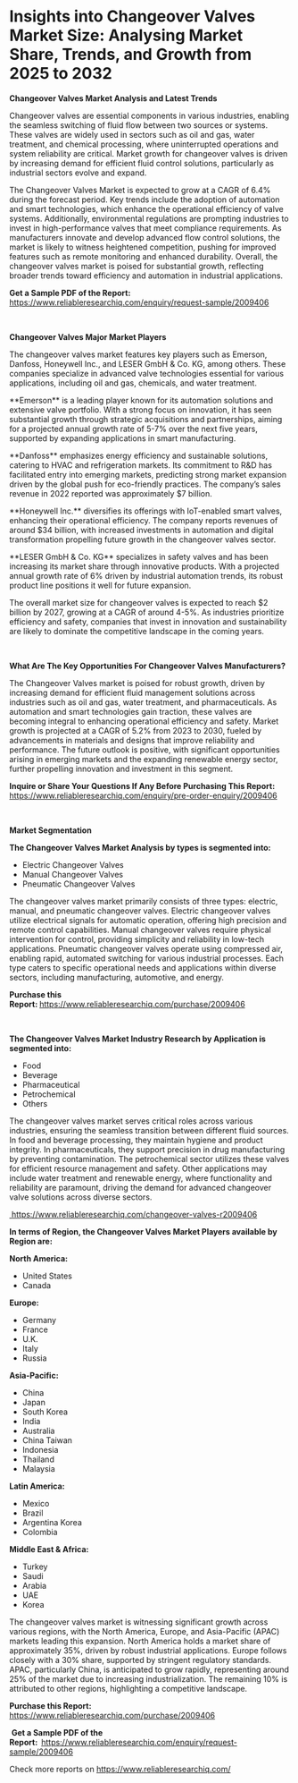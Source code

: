 <p><h1>Insights into Changeover Valves Market Size: Analysing Market Share, Trends, and Growth from 2025 to 2032</h1></p><p><strong>Changeover Valves Market Analysis and Latest Trends</strong></p>
<p><p>Changeover valves are essential components in various industries, enabling the seamless switching of fluid flow between two sources or systems. These valves are widely used in sectors such as oil and gas, water treatment, and chemical processing, where uninterrupted operations and system reliability are critical. Market growth for changeover valves is driven by increasing demand for efficient fluid control solutions, particularly as industrial sectors evolve and expand. </p><p>The Changeover Valves Market is expected to grow at a CAGR of 6.4% during the forecast period. Key trends include the adoption of automation and smart technologies, which enhance the operational efficiency of valve systems. Additionally, environmental regulations are prompting industries to invest in high-performance valves that meet compliance requirements. As manufacturers innovate and develop advanced flow control solutions, the market is likely to witness heightened competition, pushing for improved features such as remote monitoring and enhanced durability. Overall, the changeover valves market is poised for substantial growth, reflecting broader trends toward efficiency and automation in industrial applications.</p></p>
<p><strong>Get a Sample PDF of the Report:&nbsp;</strong> <a href="https://www.reliableresearchiq.com/enquiry/request-sample/2009406?utm_campaign=3139&utm_medium=2&utm_source=Github&utm_content=ia&utm_term=10042025&utm_id=changeover-valves">https://www.reliableresearchiq.com/enquiry/request-sample/2009406</a></p>
<p>&nbsp;</p>
<p><strong>Changeover Valves Major Market Players</strong></p>
<p><p>The changeover valves market features key players such as Emerson, Danfoss, Honeywell Inc., and LESER GmbH & Co. KG, among others. These companies specialize in advanced valve technologies essential for various applications, including oil and gas, chemicals, and water treatment.</p><p>**Emerson** is a leading player known for its automation solutions and extensive valve portfolio. With a strong focus on innovation, it has seen substantial growth through strategic acquisitions and partnerships, aiming for a projected annual growth rate of 5-7% over the next five years, supported by expanding applications in smart manufacturing.</p><p>**Danfoss** emphasizes energy efficiency and sustainable solutions, catering to HVAC and refrigeration markets. Its commitment to R&D has facilitated entry into emerging markets, predicting strong market expansion driven by the global push for eco-friendly practices. The company’s sales revenue in 2022 reported was approximately $7 billion.</p><p>**Honeywell Inc.** diversifies its offerings with IoT-enabled smart valves, enhancing their operational efficiency. The company reports revenues of around $34 billion, with increased investments in automation and digital transformation propelling future growth in the changeover valves sector.</p><p>**LESER GmbH & Co. KG** specializes in safety valves and has been increasing its market share through innovative products. With a projected annual growth rate of 6% driven by industrial automation trends, its robust product line positions it well for future expansion.</p><p>The overall market size for changeover valves is expected to reach $2 billion by 2027, growing at a CAGR of around 4-5%. As industries prioritize efficiency and safety, companies that invest in innovation and sustainability are likely to dominate the competitive landscape in the coming years.</p></p>
<p>&nbsp;</p>
<p><strong>What Are The Key Opportunities For Changeover Valves Manufacturers?</strong></p>
<p><p>The Changeover Valves market is poised for robust growth, driven by increasing demand for efficient fluid management solutions across industries such as oil and gas, water treatment, and pharmaceuticals. As automation and smart technologies gain traction, these valves are becoming integral to enhancing operational efficiency and safety. Market growth is projected at a CAGR of 5.2% from 2023 to 2030, fueled by advancements in materials and designs that improve reliability and performance. The future outlook is positive, with significant opportunities arising in emerging markets and the expanding renewable energy sector, further propelling innovation and investment in this segment.</p></p>
<p><strong>Inquire or Share Your Questions If Any Before Purchasing This Report:</strong> <a href="https://www.reliableresearchiq.com/enquiry/pre-order-enquiry/2009406?utm_campaign=3139&utm_medium=2&utm_source=Github&utm_content=ia&utm_term=10042025&utm_id=changeover-valves">https://www.reliableresearchiq.com/enquiry/pre-order-enquiry/2009406</a></p>
<p>&nbsp;</p>
<p><strong>Market Segmentation</strong></p>
<p><strong>The Changeover Valves Market Analysis by types is segmented into:</strong></p>
<p><ul><li>Electric Changeover Valves</li><li>Manual Changeover Valves</li><li>Pneumatic Changeover Valves</li></ul></p>
<p><p>The changeover valves market primarily consists of three types: electric, manual, and pneumatic changeover valves. Electric changeover valves utilize electrical signals for automatic operation, offering high precision and remote control capabilities. Manual changeover valves require physical intervention for control, providing simplicity and reliability in low-tech applications. Pneumatic changeover valves operate using compressed air, enabling rapid, automated switching for various industrial processes. Each type caters to specific operational needs and applications within diverse sectors, including manufacturing, automotive, and energy.</p></p>
<p><strong>Purchase this Report:&nbsp;</strong><a href="https://www.reliableresearchiq.com/purchase/2009406?utm_campaign=3139&utm_medium=2&utm_source=Github&utm_content=ia&utm_term=10042025&utm_id=changeover-valves">https://www.reliableresearchiq.com/purchase/2009406</a></p>
<p>&nbsp;</p>
<p><strong>The Changeover Valves Market Industry Research by Application is segmented into:</strong></p>
<p><ul><li>Food</li><li>Beverage</li><li>Pharmaceutical</li><li>Petrochemical</li><li>Others</li></ul></p>
<p><p>The changeover valves market serves critical roles across various industries, ensuring the seamless transition between different fluid sources. In food and beverage processing, they maintain hygiene and product integrity. In pharmaceuticals, they support precision in drug manufacturing by preventing contamination. The petrochemical sector utilizes these valves for efficient resource management and safety. Other applications may include water treatment and renewable energy, where functionality and reliability are paramount, driving the demand for advanced changeover valve solutions across diverse sectors.</p></p>
<p><a href="https://www.reliableresearchiq.com/changeover-valves-r2009406?utm_campaign=3139&utm_medium=2&utm_source=Github&utm_content=ia&utm_term=10042025&utm_id=changeover-valves">&nbsp;https://www.reliableresearchiq.com/changeover-valves-r2009406</a></p>
<p><strong>In terms of Region, the Changeover Valves Market Players available by Region are:</strong></p>
<p>
    <p> <strong> North America: </strong>
        <ul>
            <li>United States</li>
            <li>Canada</li>
        </ul>
        </p> 
    <p> <strong> Europe: </strong>
        <ul>
            <li>Germany</li>
            <li>France</li>
            <li>U.K.</li>
            <li>Italy</li>
            <li>Russia</li>
        </ul>
        </p> 
    <p> <strong> Asia-Pacific: </strong>
        <ul>
            <li>China</li>
            <li>Japan</li>
            <li>South Korea</li>
            <li>India</li>
            <li>Australia</li>
            <li>China Taiwan</li>
            <li>Indonesia</li>
            <li>Thailand</li>
            <li>Malaysia</li>
        </ul>
        </p> 
    <p> <strong> Latin America: </strong>
        <ul>
            <li>Mexico</li>
            <li>Brazil</li>
            <li>Argentina Korea</li>
            <li>Colombia</li>
        </ul>
        </p> 
    <p> <strong> Middle East & Africa: </strong>
        <ul>
            <li>Turkey</li>
            <li>Saudi</li>
            <li>Arabia</li>
            <li>UAE</li>
            <li>Korea</li>
        </ul>
    </p>
    </p>
<p><p>The changeover valves market is witnessing significant growth across various regions, with the North America, Europe, and Asia-Pacific (APAC) markets leading this expansion. North America holds a market share of approximately 35%, driven by robust industrial applications. Europe follows closely with a 30% share, supported by stringent regulatory standards. APAC, particularly China, is anticipated to grow rapidly, representing around 25% of the market due to increasing industrialization. The remaining 10% is attributed to other regions, highlighting a competitive landscape.</p></p>
<p><strong>Purchase this Report: </strong><a href="https://www.reliableresearchiq.com/purchase/2009406?utm_campaign=3139&utm_medium=2&utm_source=Github&utm_content=ia&utm_term=10042025&utm_id=changeover-valves">https://www.reliableresearchiq.com/purchase/2009406</a></p>
<p>&nbsp;<strong>Get a Sample PDF of the Report:&nbsp;&nbsp;</strong><a href="https://www.reliableresearchiq.com/enquiry/request-sample/2009406?utm_campaign=3139&utm_medium=2&utm_source=Github&utm_content=ia&utm_term=10042025&utm_id=changeover-valves">https://www.reliableresearchiq.com/enquiry/request-sample/2009406</a></p>
<p><strong></strong></p>
<p>Check more reports on <a href="https://www.reliableresearchiq.com/?utm_campaign=3139&utm_medium=2&utm_source=Github&utm_content=ia&utm_term=10042025&utm_id=changeover-valves">https://www.reliableresearchiq.com/</a></p>
